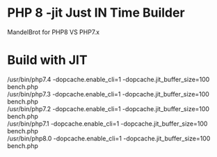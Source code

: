 # PHP 8 -jit Just IN Time Builder
MandelBrot for PHP8 VS PHP7.x



# Build with JIT 
/usr/bin/php7.4 -dopcache.enable_cli=1 -dopcache.jit_buffer_size=100 bench.php <br/>
/usr/bin/php7.3 -dopcache.enable_cli=1 -dopcache.jit_buffer_size=100 bench.php <br/>
/usr/bin/php7.2 -dopcache.enable_cli=1 -dopcache.jit_buffer_size=100 bench.php <br/>
/usr/bin/php7.1 -dopcache.enable_cli=1 -dopcache.jit_buffer_size=100 bench.php <br/>
/usr/bin/php8.0 -dopcache.enable_cli=1 -dopcache.jit_buffer_size=100 bench.php <br/>

